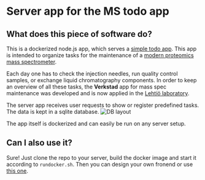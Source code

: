 # Server app for the MS todo app

## What does this piece of software do?

This is a dockerized node.js app, which serves a
[simple todo app](https://github.com/mtstahl/client_mstodos). This app
is intended to organize tasks for the maintenance of a
[modern proteomics mass spectrometer](https://en.wikipedia.org/wiki/Mass_spectrometry).

Each day one has to check the injection needles, run quality control
samples, or exchange liquid chromatography components. In order to keep
an overview of all these tasks, the **Verkstad** app for mass spec
maintenance was developed and is now applied in the [Lehtiö laboratory](http://lehtiolab.se).

The server app receives user requests to show or register predefined tasks.
The data is kept in a sqlite database.
![DB layout](https://raw.githubusercontent.com/mtstahl/server_mstodos/master/db_layout.png)

The app itself is dockerized and can easily be run on any server setup.

## Can I also use it?
Sure! Just clone the repo to your server, build the docker image and start it
according to `rundocker.sh`. Then you can design your own fronend or use
[this one](https://github.com/mtstahl/client_mstodos).
